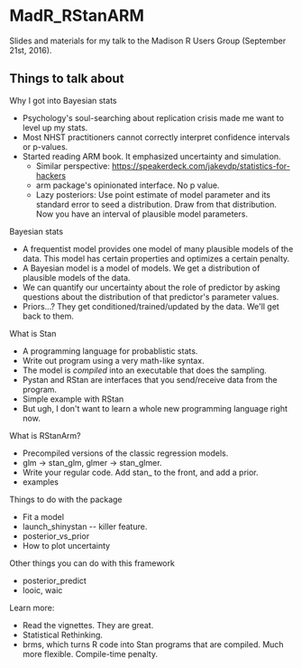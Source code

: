 # MadR_RStanARM

Slides and materials for my talk to the Madison R Users Group (September 21st, 2016).


## Things to talk about

Why I got into Bayesian stats

- Psychology's soul-searching about replication crisis made me want to level up my stats.
- Most NHST practitioners cannot correctly interpret confidence intervals or p-values.
- Started reading ARM book. It emphasized uncertainty and simulation.
  - Similar perspective: https://speakerdeck.com/jakevdp/statistics-for-hackers
  - arm package's opinionated interface. No p value.
  - Lazy posteriors: Use point estimate of model parameter and its standard error to seed a distribution. Draw from that distribution. Now you have an interval of plausible model parameters. 
  
Bayesian stats

- A frequentist model provides one model of many plausible models of the data. This model has certain properties and optimizes a certain penalty.
- A Bayesian model is a model of models. We get a distribution of plausible models of the data.
- We can quantify our uncertainty about the role of predictor by asking questions about the distribution of that predictor's parameter values.
- Priors...? They get conditioned/trained/updated by the data. We'll get back to them.

What is Stan

- A programming language for probablistic stats.
- Write out program using a very math-like syntax.
- The model is _compiled_ into an executable that does the sampling.
- Pystan and RStan are interfaces that you send/receive data from the program.
- Simple example with RStan
- But ugh, I don't want to learn a whole new programming language right now.

What is RStanArm?

- Precompiled versions of the classic regression models.
- glm -> stan_glm, glmer -> stan_glmer.
- Write your regular code. Add stan_ to the front, and add a prior.
- examples

Things to do with the package

- Fit a model
- launch_shinystan -- killer feature.
- posterior_vs_prior
- How to plot uncertainty

Other things you can do with this framework

- posterior_predict
- looic, waic

Learn more:

- Read the vignettes. They are great.
- Statistical Rethinking.
- brms, which turns R code into Stan programs that are compiled. Much more
  flexible. Compile-time penalty.
